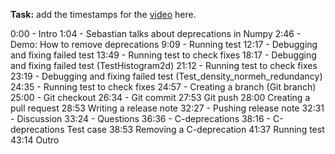 **Task:**
add the timestamps for the [video](https://www.youtube.com/watch?v=DjiC4-8c5f0) here.

0:00 - Intro
1:04 - Sebastian talks about deprecations in Numpy
2:46 - Demo: How to remove deprecations
9:09 - Running test 
12:17 - Debugging and fixing failed test
13:49 - Running test to check fixes
18:17 - Debugging and fixing failed test (TestHistogram2d)
21:12 - Running test to check fixes
23:19 - Debugging and fixing failed test (Test_density_normeh_redundancy)
24:35 - Running test to check fixes
24:57 - Creating a branch (Git branch)
25:00 - Git checkout
26:34 - Git commit
27:53 Git push
28:00 Creating a pull request 
28:53 Writing a release note
32:27 - Pushing release note
32:31 - Discussion
33:24 - Questions
36:36 - C-deprecations
38:16 - C-deprecations Test case
38:53 Removing a C-deprecation
41:37 Running test
43:14 Outro 
